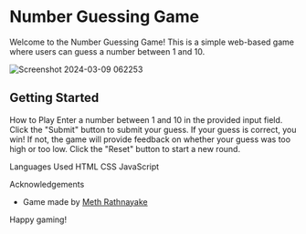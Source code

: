 # Number Guessing Game

Welcome to the Number Guessing Game! This is a simple web-based game where users can guess a number between 1 and 10.

![Screenshot 2024-03-09 062253](https://github.com/MethRathnayake/Simple-Game-Random-Number-/assets/134638108/81c4ab8a-b228-4755-a969-b1f6c7510250)

## Getting Started

How to Play
Enter a number between 1 and 10 in the provided input field.
Click the "Submit" button to submit your guess.
If your guess is correct, you win! If not, the game will provide feedback on whether your guess was too high or too low.
Click the "Reset" button to start a new round.

Languages Used
HTML
CSS
JavaScript

Acknowledgements
- Game made by [Meth Rathnayake](https://www.instagram.com/meth.rathnayake/)

Happy gaming!
